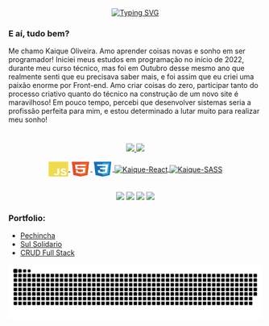 <div align="center">
  <a href="https://git.io/typing-svg">
    <img src="https://readme-typing-svg.demolab.com?font=Fira+Code&weight=500&size=22&pause=1000&color=4E91E3&center=true&vCenter=true&random=false&width=524&lines=%E2%8A%B9+Welcome+to+my+profile!+%CB%99%E1%B5%95%CB%99+%E2%8A%B9+" alt="Typing SVG">
  </a>
</div>


<img align="right" alt="" height="250px" src="https://i.pinimg.com/originals/f0/f0/d9/f0f0d932d6e39c7af5aa305cbd8da735.gif">

<h3 align="left">E aí, tudo bem? </h3> 

<div align="left">
  
 <p>Me chamo Kaique Oliveira. Amo aprender coisas novas e sonho em ser programador! Iniciei meus estudos em programação no início de 2022, durante meu curso técnico, mas foi em Outubro desse mesmo ano que realmente senti que eu precisava saber mais, e foi assim que eu criei uma paixão enorme por Front-end. Amo criar coisas do zero, participar tanto do processo criativo quanto do técnico na construção de um novo site é maravilhoso! Em pouco tempo, percebi que desenvolver sistemas seria a profissão perfeita para mim, e estou determinado a lutar muito para realizar meu sonho!

</div>

#


<div align="center">
  <a href="https://github.com/Ka1quee">
  <img height="180em" src="https://github-readme-stats.vercel.app/api?username=ka1quee&show_icons=true&theme=github_dark_dimmed&include_all_commits=true&count_private=true"/>
  <img height="180em" src="https://github-readme-stats.vercel.app/api/top-langs/?username=ka1quee&layout=compact&langs_count=7&theme=github_dark_dimmed"/>
</div>

  <div align= "center"style="display: inline_block"><br>
  <img align="center" alt="Kaique-Js" height="30" width="40" src="https://raw.githubusercontent.com/devicons/devicon/master/icons/javascript/javascript-plain.svg">
 

  <img align="center" alt="Kaique-HTML" height="30" width="40" src="https://raw.githubusercontent.com/devicons/devicon/master/icons/html5/html5-original.svg">
  <img align="center" alt="Kaique-CSS" height="30" width="40" src="https://raw.githubusercontent.com/devicons/devicon/master/icons/css3/css3-original.svg">
  <img align="center" alt="Kaique-React" height="30" width="40" src="https://cdn.jsdelivr.net/gh/devicons/devicon/icons/react/react-original.svg" />
  <img align="center" alt="Kaique-SASS" height="30" width="40" src="https://cdn.jsdelivr.net/gh/devicons/devicon/icons/sass/sass-original.svg" />
<!--   <img align="right" alt="Kaique-pic" height="150" style="border-radius:50px;" src="https://media.discordapp.net/attachments/639956127056134178/890373478988013628/Publicacoes_Instagram_1_1.png?width=676&height=676"> -->
</div>
  
  
  ##
<div align="center"> 
  <a href="https://www.youtube.com/channel/UCaC5WezCyMZzu3jx7_jYe5w" target="_blank"><img src="https://img.shields.io/badge/YouTube-FF0000?style=for-the-badge&logo=youtube&logoColor=white" target="_blank"></a>
  <a href="https://www.instagram.com/narike_/" target="_blank"><img src="https://img.shields.io/badge/-Instagram-%23E4405F?style=for-the-badge&logo=instagram&logoColor=white" target="_blank"></a>
  <a href = "mailto:kaiqueoliveira375@gmail.com"><img src="https://img.shields.io/badge/-Gmail-%23333?style=for-the-badge&logo=gmail&logoColor=white" target="_blank"></a>
  <a href="https://www.linkedin.com/in/kaique-oliveira-489451251/" target="_blank"><img src="https://img.shields.io/badge/-LinkedIn-%230077B5?style=for-the-badge&logo=linkedin&logoColor=white" target="_blank"></a> 
</div>

### Portfolio:
- [Pechincha](https://ospechincha.com.br)
- [Sul Solidario](https://www.sulidario.com.br)
- [CRUD Full Stack](https://github.com/Ka1quee/CRUD-React)

<picture align="center">
  <source media="(prefers-color-scheme: dark)" srcset="https://raw.githubusercontent.com/mari4souza/mari4souza/output/github-contribution-grid-snake-dark.svg">
  <source media="(prefers-color-scheme: light)" srcset="https://raw.githubusercontent.com/mari4souza/mari4souza/output/github-contribution-grid-snake-dark.svg">
  <img align="center" alt="github contribution grid snake animation" src="https://raw.githubusercontent.com/mari4souza/mari4souza/output/github-contribution-grid-snake.svg">
</picture>
 
<!--![Snake animation](https://github.com/ka1quee/ka1quee/blob/output/github-contribution-grid-snake.svg) -->


<!--/header-->

